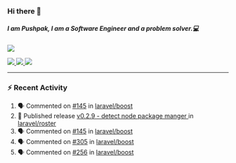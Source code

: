 ### Hi there 👋

##### I am Pushpak, I am a Software Engineer and a problem solver.💻

<a href='https://twitter.com/pushpak1300'><a href="https://pushpak1300.me/" target="_blank">
  <img src="https://img.shields.io/badge/website-%23E34F26.svg?&style=for-the-badge" />
</a> 
 
 <a href="https://twitter.com/pushpak1300" target="_blank">
  <img src="https://img.shields.io/badge/twitter-%231DA1F2.svg?&style=for-the-badge&logo=twitter&logoColor=white" />
</a> 

<a href="https://www.linkedin.com/in/pushpak-c-286b17b1/" target="_blank">
  <img src="https://img.shields.io/badge/linkedin-%230077B5.svg?&style=for-the-badge&logo=linkedin&logoColor=white" />
</a> 

<a href="https://dev.to/pushpak1300/" target="_blank">
  <img src="http://img.shields.io/badge/dev.to-gray?style=for-the-badge&logo=dev.to&?logoColor=white?logoWidth=100?label=" />
</a> 


</p>

---

### ⚡ Recent Activity

<!--START_SECTION:activity-->
1. 🗣 Commented on [#145](https://github.com/laravel/boost/pull/145#issuecomment-3421470244) in [laravel/boost](https://github.com/laravel/boost)
2. 🚀 Published release [v0.2.9 - detect node package manger ](https://github.com/laravel/roster/releases/tag/v0.2.9) in [laravel/roster](https://github.com/laravel/roster)
3. 🗣 Commented on [#145](https://github.com/laravel/boost/pull/145#issuecomment-3421420370) in [laravel/boost](https://github.com/laravel/boost)
4. 🗣 Commented on [#305](https://github.com/laravel/boost/issues/305#issuecomment-3420358796) in [laravel/boost](https://github.com/laravel/boost)
5. 🗣 Commented on [#256](https://github.com/laravel/boost/issues/256#issuecomment-3419758179) in [laravel/boost](https://github.com/laravel/boost)
<!--END_SECTION:activity-->
